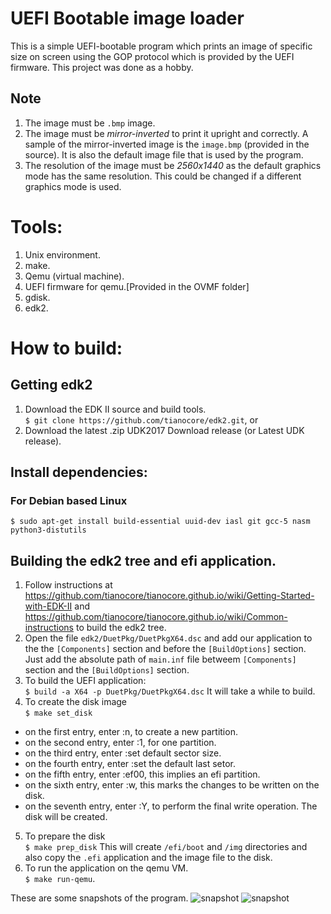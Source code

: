 # UEFI Bootable image loader
This is a simple UEFI-bootable program which prints an image of specific size on screen using the GOP protocol which is provided by the UEFI firmware. This project was done as a hobby.

## Note
1. The image must be `.bmp` image.
2. The image must be <em>mirror-inverted</em> to print it upright and correctly. A sample of the mirror-inverted image is the `image.bmp` (provided in the source). It is also the default image file that is used by the program.
3. The resolution of the image must be <em>2560x1440</em> as the default graphics mode has the same resolution. This could be changed if a different graphics mode is used.

# Tools:
1. Unix environment.
2. make.
3. Qemu (virtual machine).
4. UEFI firmware for qemu.[Provided in the OVMF folder]
5. gdisk.
6. edk2.

# How to build:
## Getting edk2
1. Download the EDK II source and build tools.<br>
`$ git clone https://github.com/tianocore/edk2.git`, or<br>
2. Download the latest .zip UDK2017 Download release (or Latest UDK release).

## Install dependencies:
### For Debian based Linux
`$ sudo apt-get install build-essential uuid-dev iasl git gcc-5 nasm python3-distutils`

## Building the edk2 tree and efi application.
1. Follow instructions at https://github.com/tianocore/tianocore.github.io/wiki/Getting-Started-with-EDK-II
and https://github.com/tianocore/tianocore.github.io/wiki/Common-instructions to build the edk2 tree.
2. Open the file `edk2/DuetPkg/DuetPkgX64.dsc` and add our application to the the `[Components]` section and before the `[BuildOptions]` section. Just add the absolute path of `main.inf` file betweem `[Components]` section and the `[BuildOptions]` section.
3. To build the UEFI application:<br>
`$ build -a X64 -p DuetPkg/DuetPkgX64.dsc`
It will take a while to build.
4. To create the disk image<br>
`$ make set_disk`
  - on the first entry, enter :n, to create a new partition.
  - on the second entry, enter :1, for one partition.
  - on the third entry, enter :set default sector size.
  - on the fourth entry, enter :set the default last setor.
  - on the fifth entry, enter :ef00, this implies an efi partition.
  - on the sixth entry, enter :w, this marks the changes to be written on the disk.
  - on the seventh entry, enter :Y, to perform the final write operation.
  The disk will be created.

5. To prepare the disk<br>
`$ make prep_disk`
This will create `/efi/boot` and `/img` directories and also copy the `.efi` application and the image file to the disk.
6. To run the application on the qemu VM.<br>
`$ make run-qemu`.

These are some snapshots of the program.
![snapshot](https://i.imgur.com/AZzRCHQ.png)
![snapshot](https://i.imgur.com/6qNdm8E.png)
